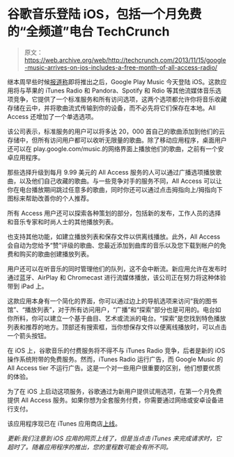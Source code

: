 # 谷歌音乐登陆 iOS，包括一个月免费的“全频道”电台 TechCrunch

> 原文：<https://web.archive.org/web/http://techcrunch.com/2013/11/15/google-music-arrives-on-ios-includes-a-free-month-of-all-access-radio/>

继本周早些时候[报道称](https://web.archive.org/web/20230131002542/http://www.technobuffalo.com/2013/11/14/google-play-music-all-access-for-ios-launch-imminent/)即将推出之后，Google Play Music 今天登陆 iOS。这款应用将与苹果的 iTunes Radio 和 Pandora、Spotify 和 Rdio 等其他流媒体音乐选项竞争，它提供了一个标准服务和所有访问选项，这两个选项都允许你将音乐收藏存储在云中，并将歌曲流式传输到你的设备，而不必先将它们保存在本地。All Access 还增加了一个单选选项。

该公司表示，标准服务的用户可以将多达 20，000 首自己的歌曲添加到他们的云存储中，但所有访问用户都可以收听无限量的歌曲。除了移动应用程序，桌面用户还可以在 play.google.com/music.的网络界面上播放他们的歌曲，之前有一个安卓应用程序。

那些选择升级到每月 9.99 美元的 All Access 服务的人可以通过广播选项播放歌曲，以及他们自己收藏的歌曲。与一些竞争对手的服务不同，All Access 可以让你在电台播放期间跳过任意多的歌曲，同时你还可以通过点击拇指向上/拇指向下图标来帮助改善你的个人推荐。

所有 Access 用户还可以探索各种策划的部分，包括新的发布，工作人员的选择和音乐专家和时尚人士的其他播放列表。

也支持其他功能，如建立播放列表和保存文件以供离线播放。此外，All Access 会自动为您给予“赞”评级的歌曲、您最近添加到曲库的音乐以及您下载到帐户的免费和购买的歌曲创建播放列表。

用户还可以在听音乐的同时管理他们的队列，这不会中断流。新应用允许在发布时通过蓝牙、AirPlay 和 Chromecast 进行流媒体播放，该公司正在努力将这种体验带到 iPad 上。

这款应用本身有一个简化的界面，你可以通过边上的导航选项来访问“我的图书馆”、“播放列表”，对于所有访问用户，“广播”和“探索”部分也是可用的。电台如你所料，你可以建立一个基于曲目、艺术或流派的电台。“探索”是您找到特色播放列表和推荐的地方。顶部还有搜索框，当你想保存文件以便离线播放时，可以点击一个箭头按钮。

在 iOS 上，谷歌音乐的付费服务将不得不与 iTunes Radio 竞争，后者是新的 iOS 操作系统附带的免费服务。然而，iTunes Radio 运行广告，而 Google Music 的 All Access tier 不运行广告。这是一个对一些用户很重要的区别，他们想要优质的体验。

为了在 iOS 上启动这项服务，谷歌通过为新用户提供试用选项，在第一个月免费提供 All Access 服务。如果你想为全套服务付费，你需要通过网络或安卓设备进行支付。

该应用程序现已在 iTunes 应用商店[上线](https://web.archive.org/web/20230131002542/https://itunes.apple.com/us/app/google-play-music/id691797987?mt=8)。

*更新:我们注意到 iOS 应用的网页上线了，但是当点击 iTunes 来完成请求时，它超时了。随着应用程序的推出，您的里程数可能会有所不同。*
